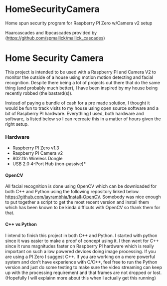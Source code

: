 # HomeSecurityCamera
Home spun security program for Raspberry PI Zero w/Camera v2 setup

Haarcascades and lbpcascades provided by (https://github.com/spmallick/mallick_cascades)

# Home Security Camera
This project is intended to be used with a Raspberry PI and Camera V2 to monitor the outside of a house using motion motion detecting and facial recognition. Despite there being a lot of projects out there that do the same thing (and probably much better), I have been inspired by my house being recently robbed (the bastard(s)).

Instead of paying a bundle of cash for a pre made solution, I thought it would be fun to track visits to my house using open source software and a bit of Raspberry PI hardware. Everything I used, both hardware and software, is listed below so I can recreate this in a matter of hours given the right setup.

### Hardware
- Raspberry PI Zero v1.3
- Raspberry PI Camera v2
- 802.11n Wireless Dongle
- USB 2.0 4-Port Hub (non-passive)*

#### OpenCV
All facial recognition is done using OpenCV which can be downloaded for both C++ and Python using the following repository linked below. https://github.com/jayrambhia/Install-OpenCV. Somebody was nice enough to put together a script to get the most recent version and install them which has been known to be kinda difficuts with OpenCV so thank them for that.

#### C++ vs Python
I intend to finish this project in both C++ and Python. I started with python since it was easier to make a proof of concept using it. I then went for C++ since it runs magnitudes faster on Raspberry PI hardware which is really important on such a low powered devices doing image processing. If you are using a PI Zero I suggest C++. If you are working on a more powerful system and don't have experience with C/C++, feel free to run the Python version and just do some testing to make sure the video streaming can keep up with the processing requirement and that frames are not dropped or lost. (Hopefully I will explainn more about this when I actually get this running)
